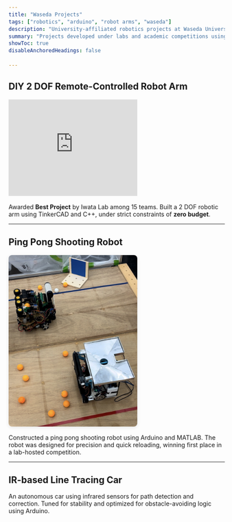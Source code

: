 ```yaml
---
title: "Waseda Projects"
tags: ["robotics", "arduino", "robot arms", "waseda"]
description: "University-affiliated robotics projects at Waseda University by Pranav Ponnivalavan."
summary: "Projects developed under labs and academic competitions using Arduino, TinkerCAD, and MATLAB."
showToc: true
disableAnchoredHeadings: false

---
```


## DIY 2 DOF Remote-Controlled Robot Arm  
<iframe width="300" height="225" src="https://www.youtube.com/embed/pT1KjW0tySg" frameborder="0" allowfullscreen></iframe>  

Awarded **Best Project** by Iwata Lab among 15 teams. Built a 2 DOF robotic arm using TinkerCAD and C++, under strict constraints of **zero budget**.

---

## Ping Pong Shooting Robot  
<img src="/pingpong.jpg" alt="Ping Pong Robot" width="300" style="border-radius: 8px; box-shadow: 0 2px 8px rgba(0,0,0,0.1);">  

Constructed a ping pong shooting robot using Arduino and MATLAB. The robot was designed for precision and quick reloading, winning first place in a lab-hosted competition.

---

## IR-based Line Tracing Car  

An autonomous car using infrared sensors for path detection and correction. Tuned for stability and optimized for obstacle-avoiding logic using Arduino.
